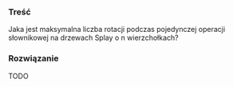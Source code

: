 ### Treść
Jaka jest maksymalna liczba rotacji podczas pojedynczej operacji słownikowej na drzewach
Splay o n wierzchołkach?

### Rozwiązanie
TODO
